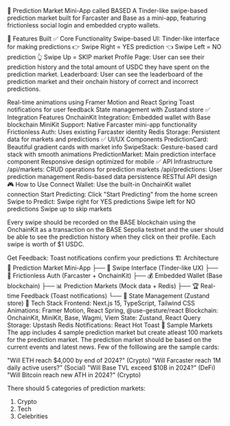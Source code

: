 🔮 Prediction Market Mini-App called BASED
A Tinder-like swipe-based prediction market built for Farcaster and Base as a mini-app, featuring frictionless social login and embedded crypto wallets.

🎯 Features Built
✅ Core Functionality
Swipe-based UI: Tinder-like interface for making predictions
👉 Swipe Right = YES prediction
👈 Swipe Left = NO prediction
👆 Swipe Up = SKIP market
Profile Page: User can see their prediction history and the total amount of USDC they have spent on the prediction market.
Leaderboard: User can see the leaderboard of the prediction market and their onchain history of correct and incorrect predictions.

Real-time animations using Framer Motion and React Spring
Toast notifications for user feedback
State management with Zustand store
✅ Integration Features
OnchainKit Integration: Embedded wallet with Base blockchain
MiniKit Support: Native Farcaster mini-app functionality
Frictionless Auth: Uses existing Farcaster identity
Redis Storage: Persistent data for markets and predictions
✅ UI/UX Components
PredictionCard: Beautiful gradient cards with market info
SwipeStack: Gesture-based card stack with smooth animations
PredictionMarket: Main prediction interface component
Responsive design optimized for mobile
✅ API Infrastructure
/api/markets: CRUD operations for prediction markets
/api/predictions: User prediction management
Redis-based data persistence
RESTful API design
🎮 How to Use
Connect Wallet: Use the built-in OnchainKit wallet connection
Start Predicting: Click "Start Predicting" from the home screen
Swipe to Predict:
Swipe right for YES predictions
Swipe left for NO predictions
Swipe up to skip markets

Every swipe should be recorded on the BASE blockchain using the OnchainKit as a transaction on the BASE Sepolia testnet and the user should be able to see the prediction history when they click on their profile. Each swipe is worth of $1 USDC. 

Get Feedback: Toast notifications confirm your predictions
🏗️ Architecture
📱 Prediction Market Mini-App
├── 🎴 Swipe Interface (Tinder-like UX)
├── 🔐 Frictionless Auth (Farcaster + OnchainKit)
├── 💰 Embedded Wallet (Base blockchain)
├── 📊 Prediction Markets (Mock data + Redis)
├── 🏆 Real-time Feedback (Toast notifications)
└── 🔔 State Management (Zustand store)
🚀 Tech Stack
Frontend: Next.js 15, TypeScript, Tailwind CSS
Animations: Framer Motion, React Spring, @use-gesture/react
Blockchain: OnchainKit, MiniKit, Base, Wagmi, Viem
State: Zustand, React Query
Storage: Upstash Redis
Notifications: React Hot Toast
📝 Sample Markets
The app includes 4 sample prediction market but create atleast 100 markets for the prediction market. The prediction market should be based on the current events and latest news. Few of the folllowing are the sample cards:

"Will ETH reach $4,000 by end of 2024?" (Crypto)
"Will Farcaster reach 1M daily active users?" (Social)
"Will Base TVL exceed $10B in 2024?" (DeFi)
"Will Bitcoin reach new ATH in 2024?" (Crypto)

There should 5 categories of prediction markets:
1. Crypto
2. Tech
3. Celebrities